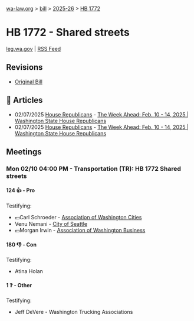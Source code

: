[wa-law.org](/) > [bill](/bill/) > [2025-26](/bill/2025-26/) > [HB 1772](/bill/2025-26/hb/1772/)

# HB 1772 - Shared streets
[leg.wa.gov](https://app.leg.wa.gov/billsummary?BillNumber=1772&Year=2025&Initiative=false) | [RSS Feed](./rss.xml)

## Revisions
* [Original Bill](1/)

## 📰 Articles
* 02/07/2025 [House Republicans](/org/house_republicans/) - [The Week Ahead: Feb. 10 - 14, 2025 | Washington State House Republicans](http://houserepublicans.wa.gov/week/the-week-ahead-feb-10-14-2025/#:~:text=HB%201772)
* 02/07/2025 [House Republicans](/org/house_republicans/) - [The Week Ahead: Feb. 10 - 14, 2025 | Washington State House Republicans](https://houserepublicans.wa.gov/week/the-week-ahead-feb-10-14-2025/#:~:text=HB%201772)

## Meetings
### Mon 02/10 04:00 PM - Transportation (TR): HB 1772 Shared streets
#### 124 👍 - Pro
Testifying:
* 💵Carl Schroeder - [Association of Washington Cities](/org/association_of_washington_cities/)
* Venu Nemani - [City of Seattle](/org/city_of_seattle/)
* 💵Morgan Irwin - [Association of Washington Business](/org/association_of_washington_business/)

#### 180 👎 - Con
Testifying:
* Atina Holan

#### 1 ❓ - Other
Testifying:
* Jeff DeVere - Washington Trucking Associations
